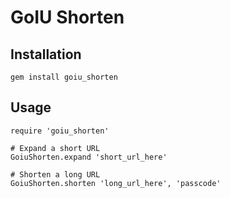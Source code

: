 # GoIU Shorten

## Installation

	gem install goiu_shorten
	
## Usage

	require 'goiu_shorten'
	
	# Expand a short URL
	GoiuShorten.expand 'short_url_here'
	
	# Shorten a long URL
	GoiuShorten.shorten 'long_url_here', 'passcode'